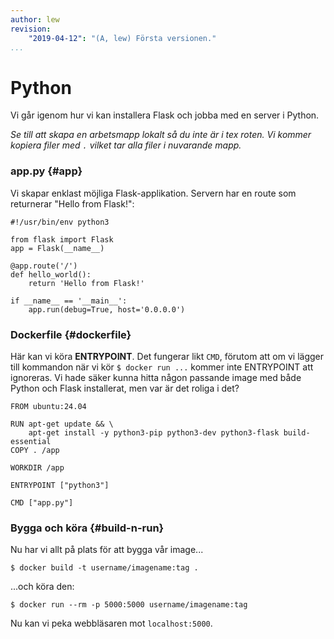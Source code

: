 ```yaml
---
author: lew
revision:
    "2019-04-12": "(A, lew) Första versionen."
...
```

Python
=======================

Vi går igenom hur vi kan installera Flask och jobba med en server i Python.

*Se till att skapa en arbetsmapp lokalt så du inte är i tex roten. Vi kommer kopiera filer med `.` vilket tar alla filer i nuvarande mapp.*




### app.py {#app}

Vi skapar enklast möjliga Flask-applikation. Servern har en route som returnerar "Hello from Flask!":

```
#!/usr/bin/env python3

from flask import Flask
app = Flask(__name__)

@app.route('/')
def hello_world():
    return 'Hello from Flask!'

if __name__ == '__main__':
    app.run(debug=True, host='0.0.0.0')
```



### Dockerfile {#dockerfile}

Här kan vi köra **ENTRYPOINT**. Det fungerar likt `CMD`, förutom att om vi lägger till kommandon när vi kör `$ docker run ...` kommer inte ENTRYPOINT att ignoreras. Vi hade säker kunna hitta någon passande image med både Python och Flask installerat, men var är det roliga i det?

```
FROM ubuntu:24.04

RUN apt-get update && \
    apt-get install -y python3-pip python3-dev python3-flask build-essential
COPY . /app

WORKDIR /app

ENTRYPOINT ["python3"]

CMD ["app.py"]
```



### Bygga och köra {#build-n-run}

Nu har vi allt på plats för att bygga vår image...

`$ docker build -t username/imagename:tag .`

...och köra den:

`$ docker run --rm -p 5000:5000 username/imagename:tag`

Nu kan vi peka webbläsaren mot `localhost:5000`.
